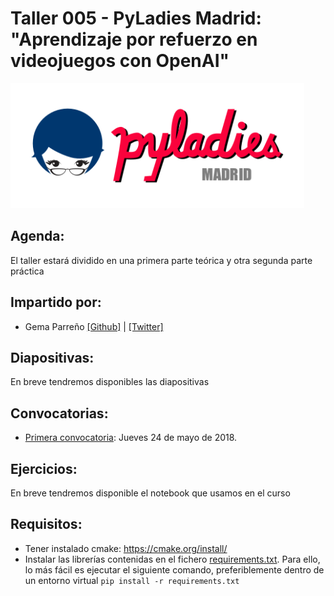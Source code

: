 # Taller 005 - PyLadies Madrid: "Aprendizaje por refuerzo en videojuegos con OpenAI"

<img src="./images/pyladiesmadrid_alargado.png" height="200"> 


## Agenda:

El taller estará dividido en una primera parte teórica y otra segunda parte práctica


## Impartido por:
* Gema Parreño  [[Github]](https://github.com/SoyGema) | [[Twitter]](https://twitter.com/SoyGema)


## Diapositivas:

En breve tendremos disponibles las diapositivas


## Convocatorias:

* [Primera convocatoria](https://www.meetup.com/es-ES/PyLadiesMadrid/events/250570447/): Jueves 24 de mayo de 2018.


## Ejercicios:
En breve tendremos disponible el notebook que usamos en el curso


## Requisitos:

* Tener instalado cmake: https://cmake.org/install/
* Instalar las librerías contenidas en el fichero [requirements.txt](/requirements.txt). Para ello, lo más fácil es ejecutar el siguiente comando, preferiblemente dentro de un entorno virtual
```pip install -r requirements.txt```


